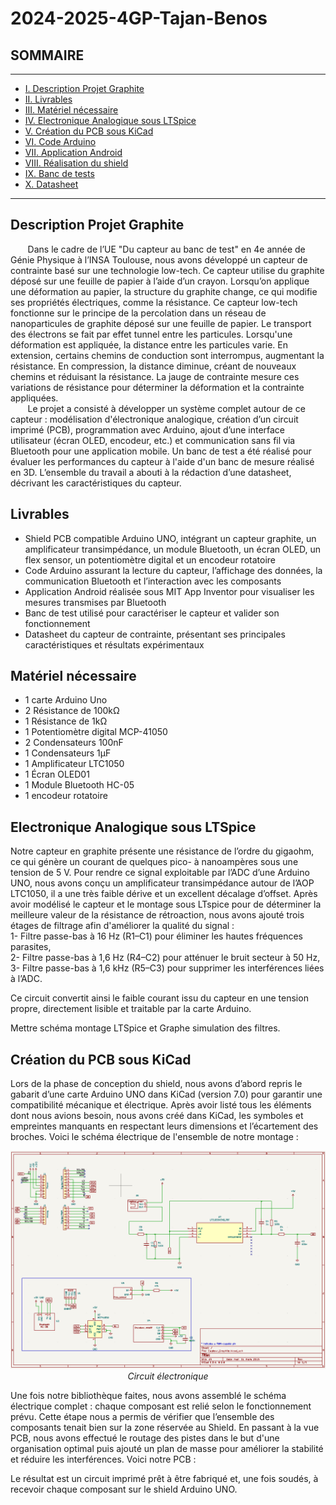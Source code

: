 # 2024-2025-4GP-Tajan-Benos

## SOMMAIRE
*** 
  - [I. Description Projet Graphite](#description-projet-draphite)
  - [II. Livrables](#livrables)
  - [III. Matériel nécessaire](#matériel-nécessaire)
  - [IV. Electronique Analogique sous LTSpice](#electronique-analogique-sous-ltspice)
  - [V. Création du PCB sous KiCad](#creation-du-pcb-sous-kicad)
  - [VI. Code Arduino](#code-arduino)
  - [VII. Application Android](#application-android)
  - [VIII. Réalisation du shield](#réalisation-du-shield)
  - [IX. Banc de tests](#banc-de-tests)
  - [X. Datasheet](#datasheet)

*** 

## Description Projet Graphite

&nbsp;&nbsp;&nbsp;&nbsp;&nbsp;&nbsp; Dans le cadre de l’UE "Du capteur au banc de test" en 4e année de Génie Physique à l’INSA Toulouse, nous avons développé un capteur de contrainte basé sur une technologie low-tech. Ce capteur utilise du graphite déposé sur une feuille de papier à l’aide d’un crayon. Lorsqu’on applique une déformation au papier, la structure du graphite change, ce qui modifie ses propriétés électriques, comme la résistance. Ce capteur low-tech fonctionne sur le principe de la percolation dans un réseau de nanoparticules de graphite déposé sur une feuille de papier. Le transport des électrons se fait par effet tunnel entre les particules. Lorsqu'une déformation est appliquée, la distance entre les particules varie. En extension, certains chemins de conduction sont interrompus, augmentant la résistance. En compression, la distance diminue, créant de nouveaux chemins et réduisant la résistance. La jauge de contrainte mesure ces variations de résistance pour déterminer la déformation et la contrainte appliquées. \
&nbsp;&nbsp;&nbsp;&nbsp;&nbsp;&nbsp; Le projet a consisté à développer un système complet autour de ce capteur : modélisation d'électronique analogique, création d’un circuit imprimé (PCB), programmation avec Arduino, ajout d’une interface utilisateur (écran OLED, encodeur, etc.) et communication sans fil via Bluetooth pour une application mobile. Un banc de test a été réalisé pour évaluer les performances du capteur à l'aide d'un banc de mesure réalisé en 3D. L’ensemble du travail a abouti à la rédaction d’une datasheet, décrivant les caractéristiques du capteur.

## Livrables

  - Shield PCB compatible Arduino UNO, intégrant un capteur graphite, un amplificateur transimpédance, un module Bluetooth, un écran OLED, un flex sensor, un potentiomètre digital et un encodeur rotatoire
  - Code Arduino assurant la lecture du capteur, l’affichage des données, la communication Bluetooth et l’interaction avec les composants
  - Application Android réalisée sous MIT App Inventor pour visualiser les mesures transmises par Bluetooth
  - Banc de test utilisé pour caractériser le capteur et valider son fonctionnement
  - Datasheet du capteur de contrainte, présentant ses principales caractéristiques et résultats expérimentaux

## Matériel nécessaire

  - 1 carte Arduino Uno
  - 2 Résistance de 100kΩ
  - 1 Résistance de 1kΩ
  - 1 Potentiomètre digital MCP-41050
  - 2 Condensateurs 100nF
  - 1 Condensateurs 1µF
  - 1 Amplificateur LTC1050
  - 1 Écran OLED01
  - 1 Module Bluetooth HC-05
  - 1 encodeur rotatoire 

## Electronique Analogique sous LTSpice

Notre capteur en graphite présente une résistance de l’ordre du gigaohm, ce qui génère un courant de quelques pico- à nanoampères sous une tension de 5 V. Pour rendre ce signal exploitable par l’ADC d’une Arduino UNO, nous avons conçu un amplificateur transimpédance autour de l’AOP LTC1050, il a une très faible dérive et un excellent décalage d’offset. Après avoir modélisé le capteur et le montage sous LTspice pour de déterminer la meilleure valeur de la résistance de rétroaction, nous avons ajouté trois étages de filtrage afin d'améliorer la qualité du signal :  
   1- Filtre passe-bas à 16 Hz (R1–C1) pour éliminer les hautes fréquences parasites,  
   2- Filtre passe-bas à 1,6 Hz (R4–C2) pour atténuer le bruit secteur à 50 Hz,  
   3- Filtre passe-bas à 1,6 kHz (R5–C3) pour supprimer les interférences liées à l’ADC.  

Ce circuit convertit ainsi le faible courant issu du capteur en une tension propre, directement lisible et traitable par la carte Arduino.

Mettre schéma montage LTSpice et Graphe simulation des filtres.


## Création du PCB sous KiCad

Lors de la phase de conception du shield, nous avons d’abord repris le gabarit d’une carte Arduino UNO dans KiCad (version 7.0) pour garantir une compatibilité mécanique et électrique. Après avoir listé tous les éléments dont nous avions besoin, nous avons créé dans KiCad, les symboles et empreintes manquants en respectant leurs dimensions et l’écartement des broches. Voici le schéma électrique de l'ensemble de notre montage :

<p align="center">
<img src="https://github.com/Vicky-bns/2024-2025-4GP-Tajan-Benos/blob/main/Image/Circuit_electronique.png" alt="Figure 1 - Circuit électronique">
<br>
<i>Circuit électronique</i>
</p>

Une fois notre bibliothèque faites, nous avons assemblé le schéma électrique complet : chaque composant est relié selon le fonctionnement prévu. Cette étape nous a permis de vérifier que l’ensemble des composants tenait bien sur la zone réservée au Shield. En passant à la vue PCB, nous avons effectué le routage des pistes dans le but d'une organisation optimal puis ajouté un plan de masse pour améliorer la stabilité et réduire les interférences. 
Voici notre PCB :

Le résultat est un circuit imprimé prêt à être fabriqué et, une fois soudés, à recevoir chaque composant sur le shield Arduino UNO.
